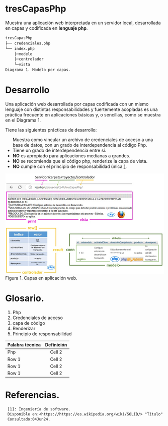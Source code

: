 # tresCapasPhp
Muestra una aplicación web interpretada en un servidor local, 
desarrollada en capas y codificada en **lenguaje php**.

```bash
tresCapasPhp
├── credenciales.php
└── index.php
	├─modelo
	├─controlador
	└─vista
Diagrama 1. Modelo por capas.
```

# Desarrollo
Una aplicación web desarrollada por capas codificada con un mismo lenguaje 
con distintas responsabilidades y fuertemente acopladas es una práctica 
frecuente en aplicaciones básicas y, o sencillas, como se muestra en el 
Diagrama 1.

Tiene las siguientes prácticas de desarrollo:
     <ul> 
	 </li>Muestra como vincular un archivo de credenciales de acceso 
		  a una base de datos, con un grado de interdependencia al código Php.
     <li> Tiene un grado de interdependencia entre sí.</li>
	 <li> **NO** es apropiado para aplicaciones medianas a grandes.</li> 
	 <li> **NO** se recomienda que el código php, renderize la capa de vista.</li> 
	 <li> **NO** cumple con el principio de responsabilidad única [1].
     </ul>
     
![capasModeloVistaControlador](/img/capasModeloVistaControlador.jpg "modelo capas")
Figura 1. Capas en aplicación web.

# Glosario. 
<ol>
<li>Php</li>
<li>Credenciales de acceso</li>
<li>capa de código</li>
<li>Renderizar</li>
<li>Principio de responsabilidad</li>
</ol>

| Palabra técnica| Definición | 
|:-------------- |:----------:| 
| Php            | Cell 2     | 
| Row 1          | Cell 2     | 
| Row 1          | Cell 2     | 
| Row 1          | Cell 2     | 
# Referencias.

[1]: https://es.wikipedia.org/wiki/SOLID 

     [1]: Ingeniería de software.
     Disponible en:<https://https://es.wikipedia.org/wiki/SOLID/> "Título"
     Consultado:04Jun24.


